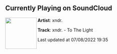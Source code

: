 ## Currently Playing on SoundCloud

[<img align="left" width="100" src="https://i1.sndcdn.com/artworks-5bIdsiEmC68AJTHI-aLVYGQ-t500x500.jpg">](https://soundcloud.com/itsxndrmusic/to-the-light-xndr?in=fuxwithit-1/sets/fuxwithitfridays-438)

**Artist**: xndr. 

**Track**: xndr. - To The Light

Last updated at 07/08/2022 19:35
